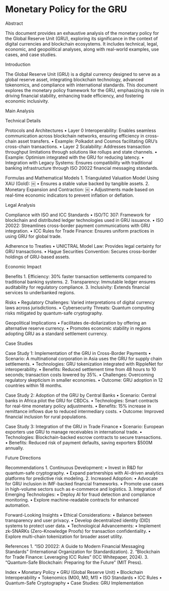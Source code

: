 # Monetary Policy for the GRU

Abstract

This document provides an exhaustive analysis of the monetary policy for the Global Reserve Unit (GRU), exploring its significance in the context of digital currencies and blockchain ecosystems. It includes technical, legal, economic, and geopolitical analyses, along with real-world examples, use cases, and case studies.

Introduction

The Global Reserve Unit (GRU) is a digital currency designed to serve as a global reserve asset, integrating blockchain technology, advanced tokenomics, and compliance with international standards. This document explores the monetary policy framework for the GRU, emphasizing its role in driving financial stability, enhancing trade efficiency, and fostering economic inclusivity.

Main Analysis

Technical Details

Protocols and Architectures
	•	Layer 0 Interoperability: Enables seamless communication across blockchain networks, ensuring efficiency in cross-chain asset transfers.
	•	Example: Polkadot and Cosmos facilitating GRU’s cross-chain transactions.
	•	Layer 2 Scalability: Addresses transaction throughput limitations through solutions like rollups and state channels.
	•	Example: Optimism integrated with the GRU for reducing latency.
	•	Integration with Legacy Systems: Ensures compatibility with traditional banking infrastructure through ISO 20022 financial messaging standards.

Formulas and Mathematical Models
	1.	Triangulated Valuation Model Using XAU (Gold):
￼
	•	Ensures a stable value backed by tangible assets.
	2.	Monetary Expansion and Contraction:
￼
	•	Adjustments made based on real-time economic indicators to prevent inflation or deflation.

Legal Analysis

Compliance with ISO and ICC Standards
	•	ISO/TC 307: Framework for blockchain and distributed ledger technologies used in GRU issuance.
	•	ISO 20022: Streamlines cross-border payment communications with GRU integration.
	•	ICC Rules for Trade Finance: Ensures uniform practices in using GRU for global trade.

Adherence to Treaties
	•	UNICTRAL Model Law: Provides legal certainty for GRU transactions.
	•	Hague Securities Convention: Secures cross-border holdings of GRU-based assets.

Economic Impact

Benefits
	1.	Efficiency: 30% faster transaction settlements compared to traditional banking systems.
	2.	Transparency: Immutable ledger ensures auditability for regulatory compliance.
	3.	Inclusivity: Extends financial services to underbanked regions.

Risks
	•	Regulatory Challenges: Varied interpretations of digital currency laws across jurisdictions.
	•	Cybersecurity Threats: Quantum computing risks mitigated by quantum-safe cryptography.

Geopolitical Implications
	•	Facilitates de-dollarization by offering an alternative reserve currency.
	•	Promotes economic stability in regions adopting GRU as a standard settlement currency.

Case Studies

Case Study 1: Implementation of the GRU in Cross-Border Payments
	•	Scenario: A multinational corporation in Asia uses the GRU for supply chain settlements.
	•	Technologies: GRU tokenization integrated with RippleNet for interoperability.
	•	Benefits: Reduced settlement time from 48 hours to 10 seconds; transaction costs lowered by 35%.
	•	Challenges: Overcoming regulatory skepticism in smaller economies.
	•	Outcome: GRU adoption in 12 countries within 18 months.

Case Study 2: Adoption of the GRU by Central Banks
	•	Scenario: Central banks in Africa pilot the GRU for CBDCs.
	•	Technologies: Smart contracts for real-time monetary policy adjustments.
	•	Benefits: 15% increase in remittance inflows due to reduced intermediary costs.
	•	Outcome: Improved financial inclusion for rural populations.

Case Study 3: Integration of the GRU in Trade Finance
	•	Scenario: European exporters use GRU to manage receivables in international trade.
	•	Technologies: Blockchain-backed escrow contracts to secure transactions.
	•	Benefits: Reduced risk of payment defaults, saving exporters $500M annually.

Future Directions

Recommendations
	1.	Continuous Development:
	•	Invest in R&D for quantum-safe cryptography.
	•	Expand partnerships with AI-driven analytics platforms for predictive risk modeling.
	2.	Increased Adoption:
	•	Advocate for GRU inclusion in IMF-backed financial frameworks.
	•	Promote use cases in high-volume sectors such as e-commerce and logistics.
	3.	Integration of Emerging Technologies:
	•	Deploy AI for fraud detection and compliance monitoring.
	•	Explore machine-readable contracts for enhanced automation.

Forward-Looking Insights
	•	Ethical Considerations:
	•	Balance between transparency and user privacy.
	•	Develop decentralized identity (DID) systems to protect user data.
	•	Technological Advancements:
	•	Implement zk-SNARKs (Zero-Knowledge Proofs) for transaction confidentiality.
	•	Explore multi-chain tokenization for broader asset utility.

References
	1.	“ISO 20022: A Guide to Modern Financial Messaging Standards” (International Organization for Standardization).
	2.	“Blockchain for Trade Finance: Leveraging ICC Rules” (ICC Whitepaper, 2024).
	3.	“Quantum-Safe Blockchain: Preparing for the Future” (MIT Press).

Index
	•	Monetary Policy
	•	GRU (Global Reserve Unit)
	•	Blockchain Interoperability
	•	Tokenomics (M00, M0, M1)
	•	ISO Standards
	•	ICC Rules
	•	Quantum-Safe Cryptography
	•	Case Studies: GRU Implementation
